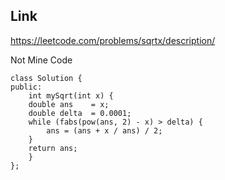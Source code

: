 Link
---
https://leetcode.com/problems/sqrtx/description/

Not Mine Code
```
class Solution {
public:
    int mySqrt(int x) {
    double ans    = x;
    double delta  = 0.0001;
    while (fabs(pow(ans, 2) - x) > delta) {
        ans = (ans + x / ans) / 2;
    }
    return ans;
    }
};
```
